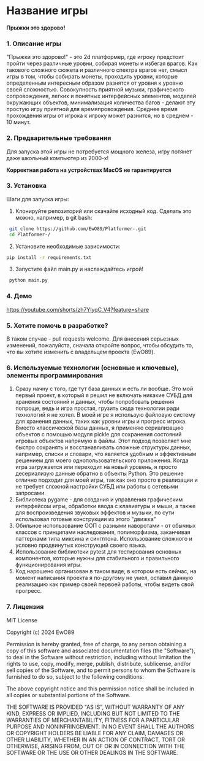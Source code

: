 

# Название игры
**Прыжки это здорово!**

### 1. Описание игры
  "Прыжки это здорово!" - это 2d платформер, где игроку предстоит пройти через различные уровни, собирая монеты и избегая врагов. Как такового сложного сюжета и различного спектра врагов нет, смысл игры в том, чтобы собирать монеты,
проходить уровни, которые определенным интересным образом разнятся от уровня к уровню своей сложностью. Совокупность приятной музыки, графического сопровождения, легких и понятных интерфейсных элементов, моделей окружающих объектов,
минимализация количества багов - делают эту простую игру приятной для времяпровождения. Среднее время прохождения игры от игрока к игроку может разнится, но в среднем - 10 минут.

 ### 2. Предварительные требования

Для запуска этой игры не потребуется мощного железа, игру потянет даже школьный компьютер из 2000-х!

**Корректная работа на устройствах MacOS не гарантируется**

 ### 3. Установка

Шаги для запуска игры:

1. Клонируйте репозиторий или скачайте исходный код. Сделать это можно, например, в git bash:
   
 ```sh
  git clone https://github.com/EwO89/Platformer-.git
  cd Platformer-/
 ```
2. Установите необходимые зависимости:

  ```sh
  pip install -r requirements.txt
  ```
3. Запустите файл main.py и наслаждайтесь игрой!
   
 ```sh
  python main.py
 ```
 ### 4. Демо
 
   https://youtube.com/shorts/zh7YlyqC_V4?feature=share




### 5. Хотите помочь в разработке?
  В таком случае - pull requests welcome.
  Для внесения серьезных изменений, пожалуйста, сначала откройте вопрос, чтобы обсудить то, что вы хотите изменить с владельцем проекта (EwO89).
    
  


 ### 6. Используемые технологии (основные и ключевые), элементы программирования

1. Сразу начну с того, где тут база данных и есть ли вообще. Это мой первый проект, в который я решил не включать никакие СУБД для хранения состояний и данных, чтобы попробовать решения попроще, ведь и игра простая, грузить сюда технологии ради технологий я не хотел. В моей игре  я использую файловую систему для хранения данных, таких как уровни игры и прогресс игрока. Вместо классической базы данных, я применяю сериализацию объектов с помощью модуля pickle для сохранения состояний игровых объектов напрямую в файлы. Этот подход позволяет мне быстро сохранять и восстанавливать сложные структуры данных, например, списки и словари, что является удобным и эффективным решением для моего однопользовательского приложения. Когда игра загружается или переходит на новый уровень, я просто десериализую данные обратно в  объекты Python. Это решение отлично подходит для моей игры, так как оно просто в реализации и не требует сложной настройки СУБД или работы с сетевыми запросами.
2. Библиотека pygame -  для создания и управления графическим интерфейсом игры, обработки ввода с клавиатуры и мыши, а также для воспроизведения звуковых эффектов и музыки, по сути использовал готовые конструкции из этого "движка"
3. Обильное использование ООП с разными наворотами - от обычных классов с принципами наследования, полиморфизма, заканчивая паттернами типа миксина и синглтона. Использование сложного и условно продвинутых конструкций своего языка.
4. Использование библиотеки pytest для тестирования основных компонентов, которые нужны для стабильного и правильного функционирования игры.
5. Код нарошено организован в таком виде, в котором есть сейчас, на момент написания проекта я по-другому не умел, оставил данную реализацию как пример своей первоей работы, чтобы видеть свой прогресс.

### 7. Лицензия

 MIT License
 
 Copyright (c) 2024 EwO89
 
 Permission is hereby granted, free of charge, to any person obtaining a copy
 of this software and associated documentation files (the "Software"), to deal
 in the Software without restriction, including without limitation the rights
 to use, copy, modify, merge, publish, distribute, sublicense, and/or sell
 copies of the Software, and to permit persons to whom the Software is
 furnished to do so, subject to the following conditions:
 
 The above copyright notice and this permission notice shall be included in all
 copies or substantial portions of the Software.
 
 THE SOFTWARE IS PROVIDED "AS IS", WITHOUT WARRANTY OF ANY KIND, EXPRESS OR
 IMPLIED, INCLUDING BUT NOT LIMITED TO THE WARRANTIES OF MERCHANTABILITY,
 FITNESS FOR A PARTICULAR PURPOSE AND NONINFRINGEMENT. IN NO EVENT SHALL THE
 AUTHORS OR COPYRIGHT HOLDERS BE LIABLE FOR ANY CLAIM, DAMAGES OR OTHER
 LIABILITY, WHETHER IN AN ACTION OF CONTRACT, TORT OR OTHERWISE, ARISING FROM,
 OUT OF OR IN CONNECTION WITH THE SOFTWARE OR THE USE OR OTHER DEALINGS IN THE
 SOFTWARE.








